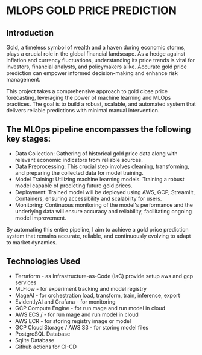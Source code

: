 # MLOPS GOLD PRICE PREDICTION

## Introduction

Gold, a timeless symbol of wealth and a haven during economic storms, plays a crucial role in the global financial landscape. As a hedge against inflation and currency fluctuations, understanding its price trends is vital for investors, financial analysts, and policymakers alike. Accurate gold price prediction can empower informed decision-making and enhance risk management.

This project takes a comprehensive approach to gold close price forecasting, leveraging the power of machine learning and MLOps practices. The goal is to build a robust, scalable, and automated system that delivers reliable predictions with minimal manual intervention.

## The MLOps pipeline encompasses the following key stages:

- Data Collection: Gathering of historical gold price data along with relevant economic indicators from reliable sources.
- Data Preprocessing: This crucial step involves cleaning, transforming, and preparing the collected data for model training.
- Model Training: Utilizing machine learning models. Training a robust model capable of predicting future gold prices.
- Deployment: Trained model will be deployed using AWS, GCP, Streamlit, Containers, ensuring accessibility and scalability for users.
- Monitoring: Continuous monitoring of the model's performance and the underlying data will ensure accuracy and reliability, facilitating ongoing model improvement.

By automating this entire pipeline, I aim to achieve a gold price prediction system that remains accurate, reliable, and continuously evolving to adapt to market dynamics. 

## Technologies Used

- Terraform - as Infrastructure-as-Code (IaC) provide setup aws and gcp services
- MLFlow - for experiment tracking and model registry
- MageAI - for orchestration load, transform, train, inference, export
- EvidentlyAI and Grafana - for monitoring
- GCP Compute Engine - for run mage and run model in cloud
- AWS ECS / - for run mage and run model in cloud
- AWS ECR - for storing registry image or model
- GCP Cloud Storage / AWS S3 - for storing model files
- PostgreSQL Database
- Sqlite Database
- Github actions for CI-CD